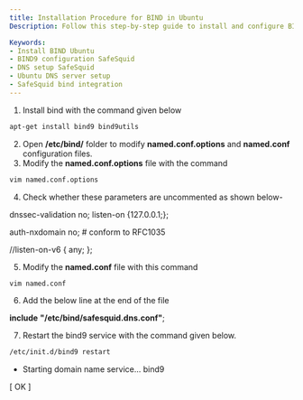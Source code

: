 ```yaml
---
title: Installation Procedure for BIND in Ubuntu  
Description: Follow this step-by-step guide to install and configure BIND on Ubuntu for DNS resolution in SafeSquid environments, ensuring seamless integration with proxy services.  

Keywords:  
- Install BIND Ubuntu  
- BIND9 configuration SafeSquid  
- DNS setup SafeSquid  
- Ubuntu DNS server setup  
- SafeSquid bind integration  
---
```


1.  Install bind with the command given below
```bash
apt-get install bind9 bind9utils
```
2.  Open **/etc/bind/** folder to modify **named.conf.options** and **named.conf** configuration files.
3.  Modify the **named.conf.options** file with the command

```bash
vim named.conf.options
```
4.  Check whether these parameters are uncommented as shown below-

dnssec-validation no;
listen-on \{127.0.0.1;\};

auth-nxdomain no; # conform to RFC1035

//listen-on-v6 \{ any; \};

5.  Modify the **named.conf** file with this command

```bash
vim named.conf
```
6.  Add the below line at the end of the file

**include** **"/etc/bind/safesquid.dns.conf"**;

7.  Restart the bind9 service with the command given below.

```bash
/etc/init.d/bind9 restart
```
* Starting domain name service... bind9

[ OK ]
